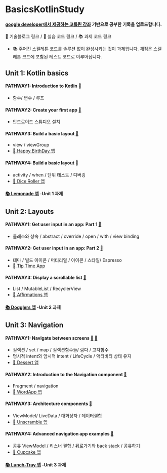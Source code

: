  # BasicsKotlinStudy
#### [google developer에서 제공하는 코틀린 강좌](https://developer.android.com/courses/android-basics-kotlin/course) 기반으로 공부한 기록을 업로드합니다.  

📒 기술블로그 링크 / 📝 실습 코드 링크 / 📚 과제 코드 링크  

- 📚 주어진 스켈레톤 코드를 솔루션 없이 완성시키는 것이 과제입니다. 채점은 스켈레톤 코드에 포함된 테스트 코드로 이루어집니다.

## Unit 1: Kotlin basics
#### PATHWAY1: Introduction to Kotlin [📒](https://velog.io/@jiwon_choi/Introduction-to-Kotlin)
- 함수/ 변수 / 루프
#### PATHWAY2: Create your first app [📒](https://velog.io/@jiwon_choi/Introduction-to-Kotlin)
- 안드로이드 스튜디오 설치
#### PATHWAY3: Build a basic layout [📒](https://velog.io/@jiwon_choi/Build-a-basic-layout)
- view / viewGroup 
- [📝  Happy BirthDay 앱](/HappyBirthday)
#### PATHWAY4: Build a basic layout [📒](https://velog.io/@jiwon_choi/Build-a-basic-layout)
- activity / when / 단위 테스트 / 디버깅
- [📝 Dice Roller 앱](/DiceRoller)

#### [📚 Lemonade 앱](/Lemonade) -Unit 1 과제

## Unit 2: Layouts
#### PATHWAY1: Get user input in an app: Part 1 [📒](https://velog.io/@jiwon_choi/Unit2-1)
- 클래스와 상속 / abstract / override / open / with / view binding
#### PATHWAY2: Get user input in an app: Part 2 [📒](https://velog.io/@jiwon_choi/Unit2-2)
- 테마 / 빌드 아이콘 / 머티리얼 / 아이콘 / 스타일/ Espresso
- [📝 Tip Time App](/TipTime)
#### PATHWAY3: Display a scrollable list [📒](https://velog.io/@jiwon_choi/Unit2-3)
- List / MutableList / RecyclerView
- [📝  Affirmations 앱](/Affirmations )

#### [📚 Dogglers 앱](/Dogglers) -Unit 2 과제

## Unit 3: Navigation
#### PATHWAY1: Navigate between screens [📒](https://velog.io/@jiwon_choi/Unit3-1) [📒](https://velog.io/@jiwon_choi/Unit-3-12)
- 컬렉션 / set / map / 컬렉션함수들/ 람다 / 고차함수 
- 명시적 intent와 암시적 intent / LifeCycle / 액티비티 상태 유지
- [📝 Dessert 앱](/Dessert)
#### PATHWAY2: Introduction to the Navigation component [📒](https://velog.io/@jiwon_choi/Unit-3-2)
- Fragment / navigation
- [📝 WordApp 앱](/WordApp)
#### PATHWAY3: Architecture components [📒](https://velog.io/@jiwon_choi/Unit-3-3)
- ViewModel/ LiveData / 대화상자 / 데이터결합
- [📝  Unscramble 앱](/Unscramble)
#### PATHWAY4: Advanced navigation app examples [📒](https://velog.io/@jiwon_choi/Unit-3-4)
- 공유 ViewModel / 리스너 결합 / 뒤로가기와 back stack / 공유하기
- [📝 Cupcake 앱](/Cupcake)

#### [📚 Lunch-Tray 앱](/lunch-tray) -Unit 3 과제
